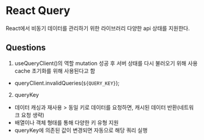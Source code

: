 # React Query
React에서 비동기 데이터를 관리하기 위한 라이브러리
다양한 api 상태를 지원한다.


## Questions

1. useQueryClient()의 역할
mutation 성공 후 서버 상태를 다시 불러오기 위해 사용
cache 초기화를 위해 사용된다고 함
- queryClient.invalidQueries(`${QUERY_KEY}`);

2. queryKey
- 데이터 캐싱과 재사용 > 동일 키로 데이터를 요청하면, 캐시된 데이터 반환(네트워크 요청 생략)
- 배열이나 객체 형태를 통해 다양한 키 유형 지원
- queryKey에 의존된 값이 변경되면 자동으로 해당 쿼리 실행
